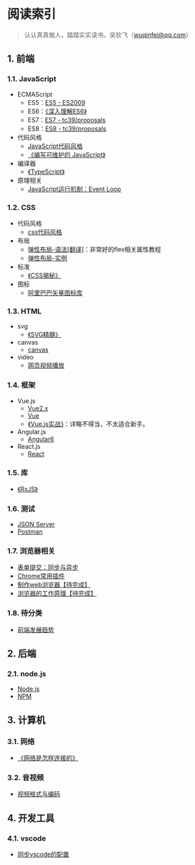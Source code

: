 # 阅读索引

> 认认真真做人，踏踏实实读书。吴钦飞（wuqinfei@qq.com）

## 1. 前端

### 1.1. JavaScript

* ECMAScript
  * ES5：[ES5 - ES2009](./blog/2018/08/15.ES5.md)
  * ES6：[《深入理解ES6》](./FrontEnd/JavaScript/深入理解ES6)
  * ES7：[ES7 - tc39/proposals](./blog/2018/08/16.ES7.md)
  * ES8：[ES8 - tc39/proposals](./blog/2018/09/12.ES8.md)
* 代码风格
  * [JavaScript代码风格](./blog/2018/08/08.JavaScript代码风格.md)
  * [《编写可维护的 JavaScript》](./FrontEnd/其他/MaintainableJavaScript/readme.md)
* 编译器
  * [《TypeScript》](./FrontEnd/JavaScript/TypeScript)
* 原理相关
  * [JavaScript运行机制：Event Loop](./blog/2018/09/02.EventLoop.md)

### 1.2. CSS

* 代码风格
  * [css代码风格](./blog/2018/08/09.css代码风格.md)
* 布局
  * [弹性布局-语法[翻译]](./blog/2018/06/01.弹性布局-语法.md)：非常好的flex相关属性教程
  * [弹性布局-实例](./blog/2018/06/02.弹性布局-实例.md)
* 标准
  * [《CSS揭秘》](./FrontEnd/CSS/CSS揭秘)
* 图标
  * [阿里巴巴矢量图标库](./FrontEnd/CSS/阿里巴巴矢量图标库.md)

### 1.3. HTML

* svg
  * [《SVG精髓》](./FrontEnd/HTML/SVG精髓)
* canvas
  * [canvas](./FrontEnd/HTML/canvas)
* video
  * [网页视频播放](./blog/2018/07/04.视频播放（包括IE8）.md)

### 1.4. 框架

* Vue.js
  * [Vue2.x](./FrontEnd/框架/Vue2.x/readme.md)
  * [Vue](./FrontEnd/框架/Vue)
  * [《Vue.js实战》](./FrontEnd/框架/Vue.js实战)：详略不得当，不太适合新手。
* Angular.js
  * [Angular6](./FrontEnd/框架/Angular6)
* React.js
  * [React](./FrontEnd/框架/React)

### 1.5. 库

* [《RxJS》](./FrontEnd/库/RxJS/readme.md)

### 1.6. 测试

* [JSON Server](./blog/2018/08/29.JsonServer.md)
* [Postman](./blog/2018/08/30.Postman.md)

### 1.7. 浏览器相关

* [表单提交：同步与异步](./blog/2018/08/31.同步与异步表单提交.md)
* [Chrome常用插件](./blog/2018/09/01.Chrome常用插件.md)
* [制作web浏览器【待完成】](./FrontEnd/其他/制作web浏览器/readme.md)
* [浏览器的工作原理【待完成】](./blog/2018/08/11.浏览器的工作原理.md)

### 1.8. 待分类

* [前端发展趋势](./blog/2018/07/30.前端发展趋势.md)

## 2. 后端

### 2.1. node.js

* [Node.js](./BackEnd/node/readme.md)
* [NPM](./BackEnd/npm/readme.md)

## 3. 计算机

### 3.1. 网络

* [《网络是怎样连接的》](./网络/网络是怎样连接的)

### 3.2. 音视频

* [视频格式与编码](./blog/2018/08/03.视频格式与编码.md)

## 4. 开发工具

### 4.1. vscode

* [同步vscode的配置](./blog/2018/09/11.同步vscode的配置.md)